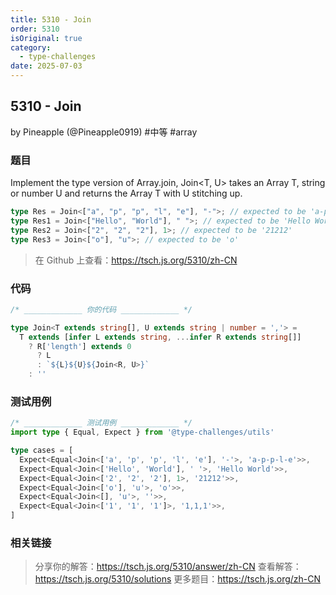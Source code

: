 ```yaml
---
title: 5310 - Join
order: 5310
isOriginal: true
category:
  - type-challenges
date: 2025-07-03
---
```


5310 - Join
-------
by Pineapple (@Pineapple0919) #中等 #array

### 题目

Implement the type version of Array.join, Join<T, U> takes an Array T, string or number U and returns the Array T with U stitching up.

```ts
type Res = Join<["a", "p", "p", "l", "e"], "-">; // expected to be 'a-p-p-l-e'
type Res1 = Join<["Hello", "World"], " ">; // expected to be 'Hello World'
type Res2 = Join<["2", "2", "2"], 1>; // expected to be '21212'
type Res3 = Join<["o"], "u">; // expected to be 'o'
```

> 在 Github 上查看：https://tsch.js.org/5310/zh-CN

### 代码

```ts
/* _____________ 你的代码 _____________ */

type Join<T extends string[], U extends string | number = ','> =
  T extends [infer L extends string, ...infer R extends string[]]
    ? R['length'] extends 0
      ? L
      : `${L}${U}${Join<R, U>}`
    : ''

```

### 测试用例

```ts
/* _____________ 测试用例 _____________ */
import type { Equal, Expect } from '@type-challenges/utils'

type cases = [
  Expect<Equal<Join<['a', 'p', 'p', 'l', 'e'], '-'>, 'a-p-p-l-e'>>,
  Expect<Equal<Join<['Hello', 'World'], ' '>, 'Hello World'>>,
  Expect<Equal<Join<['2', '2', '2'], 1>, '21212'>>,
  Expect<Equal<Join<['o'], 'u'>, 'o'>>,
  Expect<Equal<Join<[], 'u'>, ''>>,
  Expect<Equal<Join<['1', '1', '1']>, '1,1,1'>>,
]

```

### 相关链接

> 分享你的解答：https://tsch.js.org/5310/answer/zh-CN
> 查看解答：https://tsch.js.org/5310/solutions
> 更多题目：https://tsch.js.org/zh-CN
